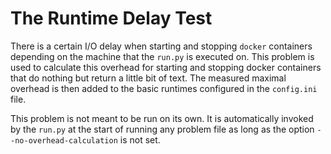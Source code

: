 # The Runtime Delay Test
There is a certain I/O delay when starting and stopping `docker` containers
depending on the machine that the `run.py` is executed on. This problem is used
to calculate this overhead for starting and stopping docker containers that do
nothing but return a little bit of text. The measured maximal overhead is then
added to the basic runtimes configured in the `config.ini` file.

This problem is not meant to be run on its own. It is automatically invoked by
the `run.py` at the start of running any problem file as long as the option
`--no-overhead-calculation` is not set.